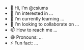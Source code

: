 - 👋 Hi, I’m @csiums
- 👀 I’m interested in ...
- 🌱 I’m currently learning ...
- 💞️ I’m looking to collaborate on ...
- 📫 How to reach me ...
- 😄 Pronouns: ...
- ⚡ Fun fact: ...

<!---
csiums/csiums is a ✨ special ✨ repository because its `README.md` (this file) appears on your GitHub profile.
You can click the Preview link to take a look at your changes.
--->
